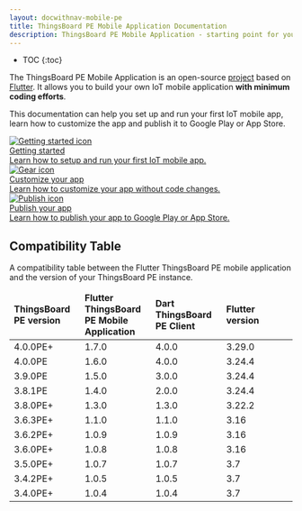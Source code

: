 ```yaml
---
layout: docwithnav-mobile-pe
title: ThingsBoard PE Mobile Application Documentation
description: ThingsBoard PE Mobile Application - starting point for your IoT mobile product
---
```


* TOC
{:toc}

The ThingsBoard PE Mobile Application is an open-source [project](https://github.com/thingsboard/flutter_thingsboard_pe_app) based on [Flutter](https://flutter.dev/).
It allows you to build your own IoT mobile application **with minimum coding efforts**.

This documentation can help you set up and run your first IoT mobile app, learn how to customize the app and publish it to Google Play or App Store.

<div class="doc-features row mt-4">
    <div class="col-12 col-sm-6 col-lg col-xxl-6 col-4xl mb-4">
        <a class="feature-card" href="/docs/pe/mobile/getting-started/">
            <img class="feature-logo" src="/images/feature-logo/getting-started.svg" alt="Getting started icon">
            <div class="feature-title">Getting started</div>
            <div class="feature-text">
                Learn how to setup and run your first IoT mobile app.
            </div>
        </a>
    </div>
    <div class="col-12 col-sm-6 col-lg col-xxl-6 col-4xl mb-4">
        <a class="feature-card" href="/docs/pe/mobile/customization/">
            <img class="feature-logo" src="/images/feature-logo/configuration.svg" alt="Gear icon">
            <div class="feature-title">Customize your app</div>
            <div class="feature-text">
                Learn how to customize your app without code changes.
            </div>
        </a>
    </div>
    <div class="col-12 col-lg mb-4">
        <a class="feature-card" href="/docs/pe/mobile/release/">
            <img class="feature-logo" src="/images/feature-logo/publish.svg" alt="Publish icon">
            <div class="feature-title">Publish your app</div>
            <div class="feature-text">
                Learn how to publish your app to Google Play or App Store.
            </div>
        </a>
    </div>
</div>

## Compatibility Table

A compatibility table between the Flutter ThingsBoard PE mobile application and the version of your ThingsBoard PE instance.

<table id="compatibility-table">
    <thead>
        <tr>
          <td style="width: 25%"><b>ThingsBoard PE version</b></td><td style="width: 25%"><b>Flutter ThingsBoard PE Mobile Application</b></td><td style="width: 25%"><b>Dart ThingsBoard PE Client</b></td><td style="width: 25%"><b>Flutter version</b></td>
        </tr>
    </thead>
    <tbody>
         <tr>
            <td>4.0.0PE+</td>
            <td>1.7.0</td>
            <td>4.0.0</td>
            <td>3.29.0</td>
        </tr>
         <tr>
            <td>4.0.0PE</td>
            <td>1.6.0</td>
            <td>4.0.0</td>
            <td>3.24.4</td>
        </tr>
         <tr>
            <td>3.9.0PE</td>
            <td>1.5.0</td>
            <td>3.0.0</td>
            <td>3.24.4</td>
        </tr>
        <tr>
            <td>3.8.1PE</td>
            <td>1.4.0</td>
            <td>2.0.0</td>
            <td>3.24.4</td>
        </tr>
        <tr>
            <td>3.8.0PE+</td>
            <td>1.3.0</td>
            <td>1.3.0</td>
            <td>3.22.2</td>
        </tr>
        <tr>
            <td>3.6.3PE+</td>
            <td>1.1.0</td>
            <td>1.1.0</td>
            <td>3.16</td>
        </tr>
        <tr>
            <td>3.6.2PE+</td>
            <td>1.0.9</td>
            <td>1.0.9</td>
            <td>3.16</td>
        </tr>
        <tr>
            <td>3.6.0PE+</td>
            <td>1.0.8</td>
            <td>1.0.8</td>
            <td>3.16</td>
        </tr>
        <tr>
            <td>3.5.0PE+</td>
            <td>1.0.7</td>
            <td>1.0.7</td>
            <td>3.7</td>
        </tr>
        <tr>
            <td>3.4.2PE+</td>
            <td>1.0.5</td>
            <td>1.0.5</td>
            <td>3.7</td>
        </tr>
        <tr>
            <td>3.4.0PE+</td>
            <td>1.0.4</td>
            <td>1.0.4</td>
            <td>3.7</td>
        </tr>
    </tbody>
</table>
